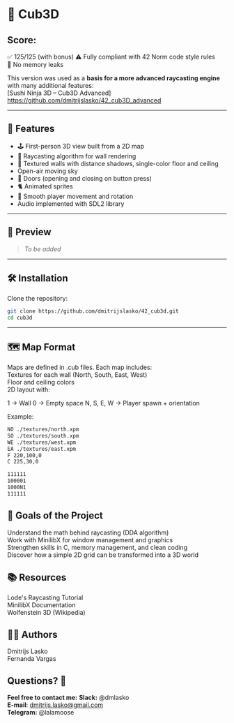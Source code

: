 # 🧊 Cub3D

## Score:
✅ 125/125 (with bonus)
⚠️ Fully compliant with 42 Norm code style rules  
🧹 No memory leaks  

This version was used as a **basis for a more advanced raycasting engine** with many additional features:  
[Sushi Ninja 3D – Cub3D Advanced] https://github.com/dmitrijslasko/42_cub3D_advanced

---

## 🚀 Features

- 🕹️ First-person 3D view built from a 2D map  
- 🔦 Raycasting algorithm for wall rendering  
- 🎨 Textured walls with distance shadows, single-color floor and ceiling
- Open-air moving sky
- 🚪 Doors (opening and closing on button press)  
- 🐈 Animated sprites  
- 🎵 Smooth player movement and rotation
- Audio implemented with SDL2 library

---

## 📸 Preview

> *To be added*

---

## 🛠️ Installation

Clone the repository:

```bash
git clone https://github.com/dmitrijslasko/42_cub3d.git
cd cub3d
```

---

## 🗺️ Map Format
Maps are defined in .cub files. Each map includes:  
Textures for each wall (North, South, East, West)  
Floor and ceiling colors  
2D layout with:  

1 → Wall
0 → Empty space
N, S, E, W → Player spawn + orientation

Example:
```bash
NO ./textures/north.xpm
SO ./textures/south.xpm
WE ./textures/west.xpm
EA ./textures/east.xpm
F 220,100,0
C 225,30,0

111111
100001
1000N1
111111
```

## 🎯 Goals of the Project
Understand the math behind raycasting (DDA algorithm)  
Work with MinilibX for window management and graphics  
Strengthen skills in C, memory management, and clean coding  
Discover how a simple 2D grid can be transformed into a 3D world  

## 📚 Resources
Lode's Raycasting Tutorial  
MinilibX Documentation  
Wolfenstein 3D (Wikipedia)  

## 👨‍💻 Authors
Dmitrijs Lasko  
Fernanda Vargas  

## Questions? 🤔
**Feel free to contact me:**
**Slack:** @dmlasko  
**E-mail**: dmitrijs.lasko@gmail.com  
**Telegram:** @lalamoose  
